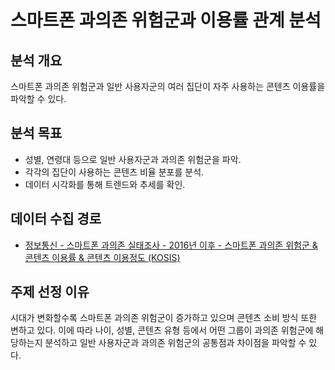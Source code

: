 # 스마트폰 과의존 위험군과 이용률 관계 분석

## 분석 개요
스마트폰 과의존 위험군과 일반 사용자군의 여러 집단이 자주 사용하는 콘텐츠 이용률을 파악할 수 있다.

## 분석 목표
- 성별, 연령대 등으로 일반 사용자군과 과의존 위험군을 파악.
- 각각의 집단이 사용하는 콘텐츠 비율 분포를 분석.
- 데이터 시각화를 통해 트렌드와 추세를 확인.

## 데이터 수집 경로
- [정보통신 - 스마트폰 과의존 실태조사 - 2016년 이후 - 스마트폰 과의존 위험군 & 콘텐츠 이용률 & 콘텐츠 이용정도 (KOSIS)](https://kosis.kr/statisticsList/statisticsListIndex.do?vwcd=MT_ZTITLE&menuId=M_01_01#content-group)

## 주제 선정 이유
시대가 변화할수록 스마트폰 과의존 위험군이 증가하고 있으며 콘텐츠 소비 방식 또한 변하고 있다. 이에 따라 나이, 성별, 콘텐츠 유형 등에서 어떤 그룹이 과의존 위험군에 해당하는지 분석하고 일반 사용자군과 과의존 위험군의 공통점과 차이점을 파악할 수 있다.
